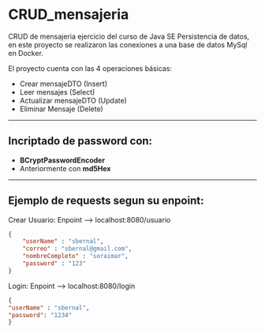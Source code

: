 # CRUD_mensajeria

CRUD de mensajeria ejercicio del curso de Java SE Persistencia de datos, en este proyecto se realizaron las conexiones a 
una base de datos MySql en Docker.

El proyecto cuenta con las 4 operaciones básicas:
* Crear mensajeDTO (Insert) 
* Leer mensajes (Select)
* Actualizar mensajeDTO (Update)
* Eliminar Mensaje (Delete)

---
## Incriptado de password con:
* **BCryptPasswordEncoder**
* Anteriormente con **md5Hex**
---
## Ejemplo de requests segun su enpoint:

Crear Usuario:
Enpoint --> localhost:8080/usuario

```json
{
    "userName" : "sbernal",
    "correo" : "sbernal@gmail.com",
    "nombreCompleto" : "soraimar",
    "password" : "123"
}
```

Login:
Enpoint --> localhost:8080/login
```json
{
"userName" : "sbernal",
"password": "1234"
}
```

